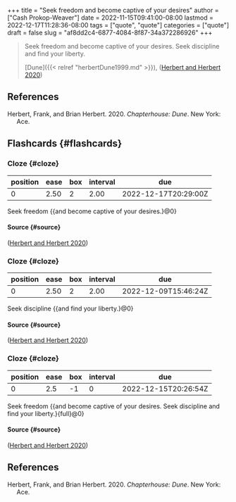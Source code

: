 +++
title = "Seek freedom and become captive of your desires"
author = ["Cash Prokop-Weaver"]
date = 2022-11-15T09:41:00-08:00
lastmod = 2022-12-17T11:28:36-08:00
tags = ["quote", "quote"]
categories = ["quote"]
draft = false
slug = "af8dd2c4-6877-4084-8f87-34a372286926"
+++

> Seek freedom and become captive of your desires. Seek discipline and find your liberty.
>
> [Dune]({{< relref "herbertDune1999.md" >}}), (<a href="#citeproc_bib_item_1">Herbert and Herbert 2020</a>)

## References

<style>.csl-entry{text-indent: -1.5em; margin-left: 1.5em;}</style><div class="csl-bib-body">
  <div class="csl-entry"><a id="citeproc_bib_item_1"></a>Herbert, Frank, and Brian Herbert. 2020. <i>Chapterhouse: Dune</i>. New York: Ace.</div>
</div>


## Flashcards {#flashcards}


### Cloze {#cloze}

| position | ease | box | interval | due                  |
|----------|------|-----|----------|----------------------|
| 0        | 2.50 | 2   | 2.00     | 2022-12-17T20:29:00Z |

Seek freedom {{and become captive of your desires.}@0}


#### Source {#source}

(<a href="#citeproc_bib_item_1">Herbert and Herbert 2020</a>)


### Cloze {#cloze}

| position | ease | box | interval | due                  |
|----------|------|-----|----------|----------------------|
| 0        | 2.50 | 2   | 2.00     | 2022-12-09T15:46:24Z |

Seek discipline {{and find your liberty.}@0}


#### Source {#source}

(<a href="#citeproc_bib_item_1">Herbert and Herbert 2020</a>)


### Cloze {#cloze}

| position | ease | box | interval | due                  |
|----------|------|-----|----------|----------------------|
| 0        | 2.5  | -1  | 0        | 2022-12-15T20:26:54Z |

Seek freedom {{and become captive of your desires. Seek discipline and find your liberty.}{full}@0}


#### Source {#source}

(<a href="#citeproc_bib_item_1">Herbert and Herbert 2020</a>)

## References

<style>.csl-entry{text-indent: -1.5em; margin-left: 1.5em;}</style><div class="csl-bib-body">
  <div class="csl-entry"><a id="citeproc_bib_item_1"></a>Herbert, Frank, and Brian Herbert. 2020. <i>Chapterhouse: Dune</i>. New York: Ace.</div>
</div>
